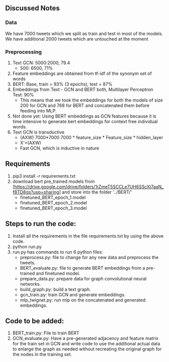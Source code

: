 ## Discussed Notes
### Data
We have 7000 tweets which we split as train and test in most of the models. We have additional 2000 tweets which are untouched at the moment
### Preprocessing
1. Text GCN: 5000:2000, 79.4 
	- 500: 6500, 71% 
2. Feature embeddings are obtained from tf-idf of the synonym set of words
3. BERT: Base, train = 93% (3 epochs), test = 87%
4. Embeddings from Text - GCN and BERT both, Multilayer Perceptron Test: 90%
	- This means that we took the embeddings for both the models of size 200 for GCN and 768 for BERT and concatenated them before feeding into MLP.
5. Not done yet: Using BERT embeddings as GCN features because it is time intensive to generate bert embeddings for context free individual words.
6. Text GCN is transductive
	- (AXW) 7000*7000 7000 * feature_size * Feature_size * hidden_layer
	- X'=(AXW)
	- Fast GCN, which is inductive in nature

## Requirements
1. pip3 install -r requirements.txt
2. download bert pre_trained models from [https://drive.google.com/drive/folders/1rZmeT5SCCLe7UH6SScXj7aaN_f8TD8gs?usp=sharing] and store into the folder '../BERT/'
	- finetuned_BERT_epoch_1.model
	- finetuned_BERT_epoch_2.model
	- finetuned_BERT_epoch_3.model

## Steps to run the code:
1. Install all the requirements in the file requirements.txt by using the above code.
2. python run.py
3. run.py has commands to run 6 python files:
	- preprocess.py: file to change for any new data and preprocess the tweets.
	- BERT_evaluate.py: file to generate BERT embeddings from a pre-trained and finetuned model.
	- prepare_data.py: prepare data for graph convolutional neural networks.
	- build_graph.py: build a text graph.
	- gcn_train.py: train GCN and generate embeddings.
	- mlp_twignet.py: run mlp on the concatenated and generated embeddings.

## Code to be added:
1. BERT_train.py: File to train BERT
2. GCN_evaluate.py: Have a pre-generated adjacency and feature matrix for the train set in GCN and write code to use the additional actual data to enlarge the graph as needed without recreating the original graph for the nodes in the training set. 
	
